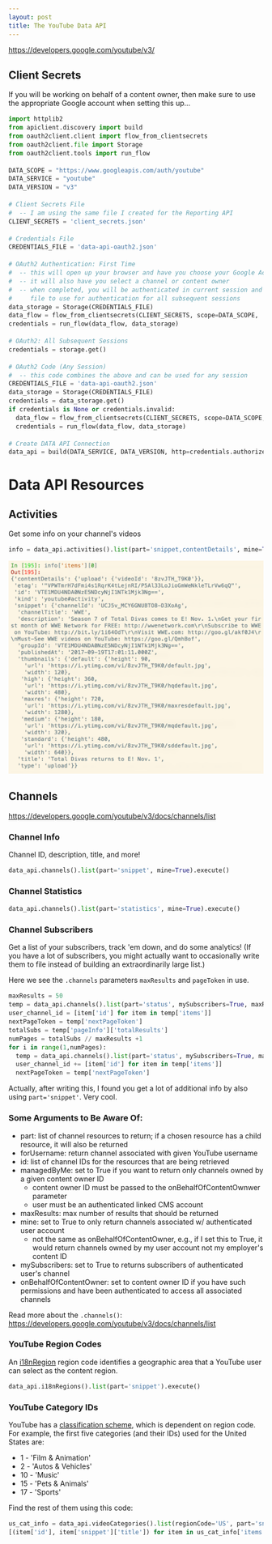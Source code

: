 ```yaml
---
layout: post
title: The YouTube Data API
---
```


https://developers.google.com/youtube/v3/

## Client Secrets
If you will be working on behalf of a content owner, then make sure to use the appropriate Google account
when setting this up...

```python
import httplib2
from apiclient.discovery import build
from oauth2client.client import flow_from_clientsecrets
from oauth2client.file import Storage
from oauth2client.tools import run_flow

DATA_SCOPE = "https://www.googleapis.com/auth/youtube"
DATA_SERVICE = "youtube"
DATA_VERSION = "v3"

# Client Secrets File
#  -- I am using the same file I created for the Reporting API
CLIENT_SECRETS = 'client_secrets.json'

# Credentials File
CREDENTIALS_FILE = 'data-api-oauth2.json'

# OAuth2 Authentication: First Time
#  -- this will open up your browser and have you choose your Google Account
#  -- it will also have you select a channel or content owner
#  -- when completed, you will be authenticated in current session and have a JSON
#     file to use for authentication for all subsequent sessions
data_storage = Storage(CREDENTIALS_FILE)
data_flow = flow_from_clientsecrets(CLIENT_SECRETS, scope=DATA_SCOPE,  message=' Derr! ')
credentials = run_flow(data_flow, data_storage)

# OAuth2: All Subsequent Sessions
credentials = storage.get()

# OAuth2 Code (Any Session)
#  -- this code combines the above and can be used for any session
CREDENTIALS_FILE = 'data-api-oauth2.json'
data_storage = Storage(CREDENTIALS_FILE)
credentials = data_storage.get()
if credentials is None or credentials.invalid:
  data_flow = flow_from_clientsecrets(CLIENT_SECRETS, scope=DATA_SCOPE,  message=' Derr! ')
  credentials = run_flow(data_flow, data_storage)
  
# Create DATA API Connection
data_api = build(DATA_SERVICE, DATA_VERSION, http=credentials.authorize(httplib2.Http()))

```

# Data API Resources
## Activities
Get some info on your channel's videos
```python
info = data_api.activities().list(part='snippet,contentDetails', mine=True, maxResults=50).execute()
```
<img src=/images/data-api__activities-snippet-contentDetails.png>






## Channels
https://developers.google.com/youtube/v3/docs/channels/list

### Channel Info
Channel ID, description, title, and more!
```python
data_api.channels().list(part='snippet', mine=True).execute()
```

### Channel Statistics
```python
data_api.channels().list(part='statistics', mine=True).execute()
```

### Channel Subscribers
Get a list of your subscribers, track 'em down, and do some analytics!  (If you have a lot of subscribers, you
might actually want to occasionally write them to file instead of building an extraordinarily large list.)

Here we see the `.channels` parameters `maxResults` and `pageToken` in use.
```python
maxResults = 50
temp = data_api.channels().list(part='status', mySubscribers=True, maxResults=maxResults).execute()
user_channel_id = [item['id'] for item in temp['items']]
nextPageToken = temp['nextPageToken']
totalSubs = temp['pageInfo']['totalResults']
numPages = totalSubs // maxResults +1
for i in range(1,numPages):
  temp = data_api.channels().list(part='status', mySubscribers=True, maxResults=maxResults, pageToken=nextPageToken).execute()
  user_channel_id += [item['id'] for item in temp['items']]
  nextPageToken = temp['nextPageToken']
```

Actually, after writing this, I found you get a lot of additional info by also using `part='snippet'`.  Very cool.

### Some Arguments to Be Aware Of:
* part: list of channel resources to return; if a chosen resource has a child resource, it
will also be returned
* forUsername: return channel associated with given YouTube username
* id: list of channel IDs for the resources that are being retrieved
* managedByMe:  set to True if you want to return only channels owned by a given content owner ID 
  - content owner ID must be passed to the onBehalfOfContentOwnwer parameter
  - user must be an authenticated linked CMS account
* maxResults: max number of results that should be returned
* mine: set to True to only return channels associated w/ authenticated user account
  - not the same as onBehalfOfContentOwner, e.g., if I set this to True, it would return channels owned by my user account not my employer's content ID
* mySubscribers:  set to True to returns subscribers of authenticated user's channel
* onBehalfOfContentOwner: set to content owner ID if you have such permissions and have been authenticated to access all associated channels

  
Read more about the `.channels()`: https://developers.google.com/youtube/v3/docs/channels/list



### YouTube Region Codes
An [i18nRegion](https://developers.google.com/youtube/v3/docs/i18nRegions) region code identifies a 
geographic area that a YouTube user can select as the content region. 
```python
data_api.i18nRegions().list(part='snippet').execute()
```


### YouTube Category IDs
YouTube has a [classification scheme](https://developers.google.com/youtube/v3/docs/guideCategories), 
which is dependent on region code.  For example, the first five categories
(and their IDs) used for the United States are:

* 1 - 'Film & Animation'
* 2 - 'Autos & Vehicles'
* 10 - 'Music'
* 15 - 'Pets & Animals'
* 17 - 'Sports' 

Find the rest of them using this code:
```python
us_cat_info = data_api.videoCategories().list(regionCode='US', part='snippet').execute()
[(item['id'], item['snippet']['title']) for item in us_cat_info['items']]
```

